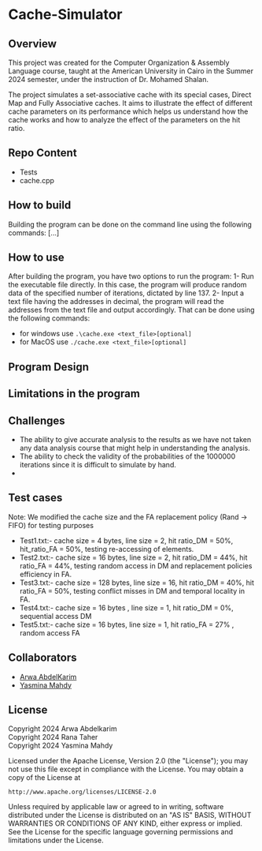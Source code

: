 # Cache-Simulator

## Overview
This project was created for the Computer Organization & Assembly Language course, taught at the American University in Cairo in the Summer 2024 semester, under the instruction of Dr. Mohamed Shalan.  
  
The project simulates a set-associative cache with its special cases, Direct Map and Fully Associative caches. It aims to illustrate the effect of different cache parameters on its performance which helps us understand how the cache works and how to analyze the effect of the parameters on the hit ratio. 

## Repo Content
- Tests
- cache.cpp

## How to build 
Building the program can be done on the command line using the following commands:
[...]

## How to use 
After building the program, you have two options to run the program:
1- Run the executable file directly. In this case, the program will produce random data of the specified number of iterations, dictated by line 137.
2- Input a text file having the addresses in decimal, the program will read the addresses from the text file and output accordingly. 
That can be done using the following commands:
- for windows use `.\cache.exe <text_file>[optional]`
- for MacOS use `./cache.exe <text_file>[optional]`

## Program Design

## Limitations in the program 

## Challenges 
- The ability to give accurate analysis to the results as we have not taken any data analysis course that might help in understanding the analysis.
- The ability to check the validity of the probabilities of the 1000000 iterations since it is difficult to simulate by hand. 
- 

## Test cases 
Note: We modified the cache size and the FA replacement policy (Rand -> FIFO) for testing purposes
- Test1.txt:- cache size = 4 bytes, line size = 2, hit ratio_DM = 50%, hit_ratio_FA = 50%, testing re-accessing of elements.
- Test2.txt:- cache size = 16 bytes, line size = 2, hit ratio_DM = 44%, hit ratio_FA = 44%, testing random access in DM and replacement policies efficiency in FA. 
- Test3.txt:- cache size = 128 bytes, line size = 16, hit ratio_DM = 40%, hit ratio_FA = 50%, testing conflict misses in DM and temporal locality in FA. 
- Test4.txt:- cache size = 16 bytes , line size = 1, hit ratio_DM = 0%, sequential access DM
- Test5.txt:- cache size = 16 bytes, line size = 1, hit ratio_FA = 27% , random access FA

## Collaborators
* [Arwa AbdelKarim](https://github.com/arwaabdelkarim)
* [Yasmina Mahdy](https://github.com/Yasmina-Mahdy)
  
## License
Copyright 2024 Arwa Abdelkarim  
Copyright 2024 Rana Taher  
Copyright 2024 Yasmina Mahdy  

Licensed under the Apache License, Version 2.0 (the "License");
you may not use this file except in compliance with the License.
You may obtain a copy of the License at

    http://www.apache.org/licenses/LICENSE-2.0

Unless required by applicable law or agreed to in writing, software
distributed under the License is distributed on an "AS IS" BASIS,
WITHOUT WARRANTIES OR CONDITIONS OF ANY KIND, either express or implied.
See the License for the specific language governing permissions and
limitations under the License.
